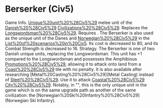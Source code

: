 # Berserker (Civ5)

Game Info.
[Unique%20unit%20%28Civ5%29](Unique) melee unit of the [Danish%20%28Civ5%29](Danish) [Civilizations%20%28Civ5%29](civilization). Replaces the [Longswordsman%20%28Civ5%29](Longswordsman). Requires .
The Berserker is also used as the unique unit of the Danes and [Norwegian%20%28Civ5%29](Norwegians) in the [List%20of%20scenarios%20in%20Civ5](scenario). Its cost is decreased to 80, and its Combat Strength is decreased to 16.
Strategy.
The Berserker is one of two Danish unique units, replacing the Longswordsman. This unit has +1 compared to the Longswordsman and possesses the Amphibious [Promotions%20%28Civ5%29](promotion), allowing it to attack onto land from a [Coast%20%28Civ5%29](coast) tile with no penalty. It is also available after researching [Metal%20Casting%20%28Civ5%29](Metal Casting) instead of [Steel%20%28Civ5%29](Steel). Use it to attack [Coastal%20%28Civ5%29](coastal) [City%20%28Civ5%29](cities).
Notably, in "", this is the only unique unit in the game which is on the same upgrade path as another of the same civilization: the [Norwegian%20Ski%20Infantry%20%28Civ5%29](Norwegian Ski Infantry).